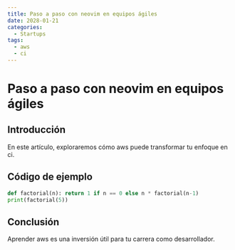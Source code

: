 ```yaml
---
title: Paso a paso con neovim en equipos ágiles
date: 2028-01-21
categories:
  - Startups
tags:
  - aws
  - ci
---
```


# Paso a paso con neovim en equipos ágiles

## Introducción

En este artículo, exploraremos cómo aws puede transformar tu enfoque en ci.

## Código de ejemplo

```python
def factorial(n): return 1 if n == 0 else n * factorial(n-1)
print(factorial(5))
```

## Conclusión

Aprender aws es una inversión útil para tu carrera como desarrollador.